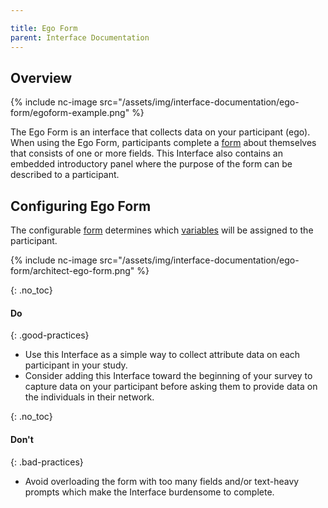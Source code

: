 ```yaml
---

title: Ego Form
parent: Interface Documentation
---
```

## Overview

{% include nc-image src="/assets/img/interface-documentation/ego-form/egoform-example.png" %}

The Ego Form is an interface that collects data on your participant (ego). When using the Ego Form, participants complete a [form](../key-concepts/forms.md) about themselves that consists of one or more fields. This Interface also contains an embedded introductory panel where the purpose of the form can be described to a participant. 

## Configuring Ego Form

The configurable [form](../key-concepts/forms.md) determines which [variables](../key-concepts/variable-types.md) will be assigned to the participant.

{% include nc-image src="/assets/img/interface-documentation/ego-form/architect-ego-form.png" %}

{: .no_toc}
#### Do

{: .good-practices} 
- Use this Interface as a simple way to collect attribute data on each participant in your study. 
- Consider adding this Interface toward the beginning of your survey to capture data on your participant before asking them to provide data on the individuals in their network.

{: .no_toc}
#### Don't

{: .bad-practices} 
- Avoid overloading the form with too many fields and/or text-heavy prompts which make the Interface burdensome to complete. 
